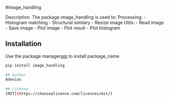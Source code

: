 #image_handling
 
Description.
The package image_handling is used to:
    Processing:
       - Histogram matching
       - Structural similary
       - Resize image
    Utils:
       - Read image
       - Save image
       - Plot image
       - Plot result
       - Plot histogram
 
## Installation
 
Use the package manager[pip](https://pip.pypa.io/en/stable/) to install package_name
 
```bash
pip install image_handling
 
## Author
Adenias
 
## License
[MIT](https://choosealicense.com/licenses/mit/)
